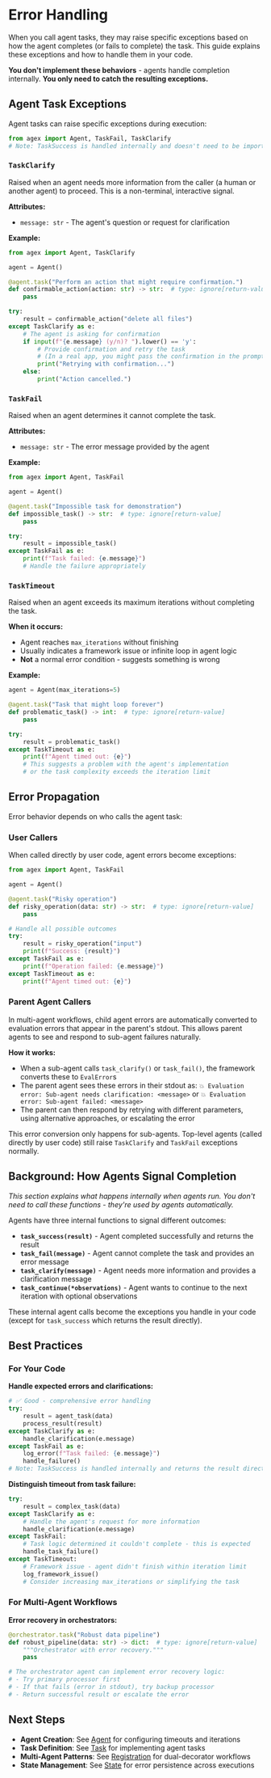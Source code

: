 # Error Handling

When you call agent tasks, they may raise specific exceptions based on how the agent completes (or fails to complete) the task. This guide explains these exceptions and how to handle them in your code.

**You don't implement these behaviors** - agents handle completion internally. **You only need to catch the resulting exceptions.**

## Agent Task Exceptions

Agent tasks can raise specific exceptions during execution:

```python
from agex import Agent, TaskFail, TaskClarify
# Note: TaskSuccess is handled internally and doesn't need to be imported
```

### `TaskClarify`

Raised when an agent needs more information from the caller (a human or another agent) to proceed. This is a non-terminal, interactive signal.

**Attributes:**
- `message: str` - The agent's question or request for clarification

**Example:**
```python
from agex import Agent, TaskClarify

agent = Agent()

@agent.task("Perform an action that might require confirmation.")
def confirmable_action(action: str) -> str:  # type: ignore[return-value]
    pass

try:
    result = confirmable_action("delete all files")
except TaskClarify as e:
    # The agent is asking for confirmation
    if input(f"{e.message} (y/n)? ").lower() == 'y':
        # Provide confirmation and retry the task
        # (In a real app, you might pass the confirmation in the prompt or state)
        print("Retrying with confirmation...")
    else:
        print("Action cancelled.")

```

### `TaskFail`

Raised when an agent determines it cannot complete the task.

**Attributes:**
- `message: str` - The error message provided by the agent

**Example:**
```python
from agex import Agent, TaskFail

agent = Agent()

@agent.task("Impossible task for demonstration")
def impossible_task() -> str:  # type: ignore[return-value]
    pass

try:
    result = impossible_task()
except TaskFail as e:
    print(f"Task failed: {e.message}")
    # Handle the failure appropriately
```

### `TaskTimeout`

Raised when an agent exceeds its maximum iterations without completing the task.

**When it occurs:**
- Agent reaches `max_iterations` without finishing
- Usually indicates a framework issue or infinite loop in agent logic
- **Not** a normal error condition - suggests something is wrong

**Example:**
```python
agent = Agent(max_iterations=5)

@agent.task("Task that might loop forever")
def problematic_task() -> int:  # type: ignore[return-value]
    pass

try:
    result = problematic_task()
except TaskTimeout as e:
    print(f"Agent timed out: {e}")
    # This suggests a problem with the agent's implementation
    # or the task complexity exceeds the iteration limit
```

## Error Propagation

Error behavior depends on who calls the agent task:

### User Callers

When called directly by user code, agent errors become exceptions:

```python
from agex import Agent, TaskFail

agent = Agent()

@agent.task("Risky operation")
def risky_operation(data: str) -> str:  # type: ignore[return-value]
    pass

# Handle all possible outcomes
try:
    result = risky_operation("input")
    print(f"Success: {result}")
except TaskFail as e:
    print(f"Operation failed: {e.message}")
except TaskTimeout as e:
    print(f"Agent timed out: {e}")
```

### Parent Agent Callers

In multi-agent workflows, child agent errors are automatically converted to evaluation errors that appear in the parent's stdout. This allows parent agents to see and respond to sub-agent failures naturally.

**How it works:**
- When a sub-agent calls `task_clarify()` or `task_fail()`, the framework converts these to `EvalError`s
- The parent agent sees these errors in their stdout as: `💥 Evaluation error: Sub-agent needs clarification: <message>` or `💥 Evaluation error: Sub-agent failed: <message>`
- The parent can then respond by retrying with different parameters, using alternative approaches, or escalating the error

This error conversion only happens for sub-agents. Top-level agents (called directly by user code) still raise `TaskClarify` and `TaskFail` exceptions normally.

## Background: How Agents Signal Completion

*This section explains what happens internally when agents run. You don't need to call these functions - they're used by agents automatically.*

Agents have three internal functions to signal different outcomes:

- **`task_success(result)`** - Agent completed successfully and returns the result
- **`task_fail(message)`** - Agent cannot complete the task and provides an error message
- **`task_clarify(message)`** - Agent needs more information and provides a clarification message
- **`task_continue(*observations)`** - Agent wants to continue to the next iteration with optional observations

These internal agent calls become the exceptions you handle in your code (except for `task_success` which returns the result directly).

## Best Practices

### For Your Code

**Handle expected errors and clarifications:**
```python
# ✅ Good - comprehensive error handling
try:
    result = agent_task(data)
    process_result(result)
except TaskClarify as e:
    handle_clarification(e.message)
except TaskFail as e:
    log_error(f"Task failed: {e.message}")
    handle_failure()
# Note: TaskSuccess is handled internally and returns the result directly
```

**Distinguish timeout from task failure:**
```python
try:
    result = complex_task(data)
except TaskClarify as e:
    # Handle the agent's request for more information
    handle_clarification(e.message)
except TaskFail:
    # Task logic determined it couldn't complete - this is expected
    handle_task_failure()
except TaskTimeout:
    # Framework issue - agent didn't finish within iteration limit
    log_framework_issue()
    # Consider increasing max_iterations or simplifying the task
```

### For Multi-Agent Workflows

**Error recovery in orchestrators:**
```python
@orchestrator.task("Robust data pipeline")
def robust_pipeline(data: str) -> dict:  # type: ignore[return-value]
    """Orchestrator with error recovery."""
    pass

# The orchestrator agent can implement error recovery logic:
# - Try primary processor first
# - If that fails (error in stdout), try backup processor
# - Return successful result or escalate the error
```


## Next Steps

- **Agent Creation**: See [Agent](agent.md) for configuring timeouts and iterations
- **Task Definition**: See [Task](task.md) for implementing agent tasks  
- **Multi-Agent Patterns**: See [Registration](registration.md) for dual-decorator workflows
- **State Management**: See [State](state.md) for error persistence across executions 